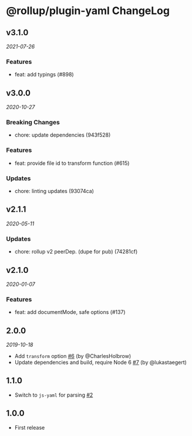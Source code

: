# @rollup/plugin-yaml ChangeLog

## v3.1.0

_2021-07-26_

### Features

- feat: add typings (#898)

## v3.0.0

_2020-10-27_

### Breaking Changes

- chore: update dependencies (943f528)

### Features

- feat: provide file id to transform function (#615)

### Updates

- chore: linting updates (93074ca)

## v2.1.1

_2020-05-11_

### Updates

- chore: rollup v2 peerDep. (dupe for pub) (74281cf)

## v2.1.0

_2020-01-07_

### Features

- feat: add documentMode, safe options (#137)

## 2.0.0

_2019-10-18_

- Add `transform` option [#6](https://github.com/rollup/rollup-plugin-yaml/pull/6) (by @CharlesHolbrow)
- Update dependencies and build, require Node 6 [#7](https://github.com/rollup/rollup-plugin-yaml/pull/7) (by @lukastaegert)

## 1.1.0

- Switch to `js-yaml` for parsing [#2](https://github.com/rollup/rollup-plugin-yaml/pull/2)

## 1.0.0

- First release
